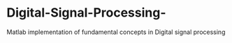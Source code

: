 # Digital-Signal-Processing-
Matlab implementation of fundamental concepts in Digital signal processing 
